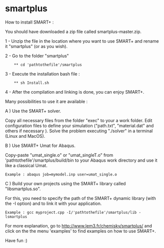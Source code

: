 # smartplus

How to install SMART+ :

You should have downloaded a zip file called smartplus-master.zip.

1 - Unzip the file in the location where you want to use SMART+ and rename it "smartplus" (or as you wish).

2 - Go to the folder "smartplus"

        ** cd 'pathtothefile'/smartplus

3 - Execute the installation bash file :

        ** sh Install.sh

4 - After the compilation and linking is done, you can enjoy SMART+.

Many possibilities to use it are available :

A ) Use the SMART+ solver.

Copy all necessary files from the folder "exec" to your a work folder. 
Edit configuration files to define your simulation ("path.txt", "material.dat" and others if necessary ).
Solve the problem executing "./solver" in a terminal (Linux and MacOS).

B ) Use SMART+ Umat for Abaqus. 

Copy-paste "umat_single.o" or "umat_singleT.o" from 'pathtothefile'/smartplus/build/bin to your Abaqus work directory and use it like a classical Umat.
    
	Example : abaqus job=mymodel.inp user=umat_single.o

C ) Build your own projects using the SMART+ library called "libsmartplus.so".

For this, you need to specify the path of the SMART+ dynamic library (with the -I option) and to link it with your application.
    
	Example : gcc myproject.cpp -I/'pathtothefile'/smartplus/lib -lsmartplus

For more explanation, go to http://www.lem3.fr/chemisky/smartplus/ and click on the  the menu 'examples' to find examples on how to use SMART+.

Have fun :)
